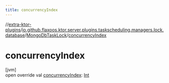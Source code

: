 ```yaml
---
title: concurrencyIndex
---
```

//[extra-ktor-plugins](../../../index.md)/[io.github.flaxoos.ktor.server.plugins.taskscheduling.managers.lock.database](../index.md)/[MongoDbTaskLock](index.md)/[concurrencyIndex](concurrency-index.md)



# concurrencyIndex



[jvm]\
open override val [concurrencyIndex](concurrency-index.md): [Int](https://kotlinlang.org/api/latest/jvm/stdlib/kotlin/-int/index.md)





